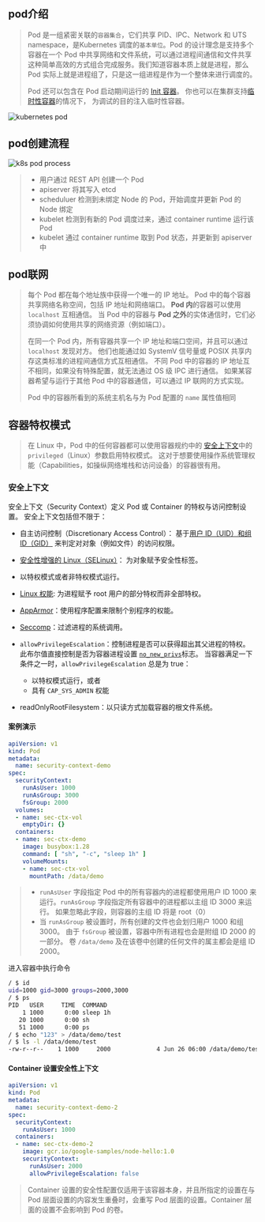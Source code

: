 ## pod介绍

> Pod 是一组紧密关联的`容器集合`，它们共享 PID、IPC、Network 和 UTS namespace，是Kubernetes 调度的`基本单位`。Pod 的设计理念是支持多个容器在一个 Pod 中共享网络和文件系统，可以通过进程间通信和文件共享这种简单高效的方式组合完成服务。我们知道容器本质上就是进程，那么 Pod 实际上就是进程组了，只是这一组进程是作为一个整体来进行调度的。
>
> Pod 还可以包含在 Pod 启动期间运行的 [Init 容器](https://v1-25.docs.kubernetes.io/zh-cn/docs/concepts/workloads/pods/init-containers/)。 你也可以在集群支持[临时性容器](https://v1-25.docs.kubernetes.io/zh-cn/docs/concepts/workloads/pods/ephemeral-containers/)的情况下， 为调试的目的注入临时性容器。

![kubernetes pod](https://gitee.com/root_007/md_file_image/raw/master/202306261040129.png)

## pod创建流程

![k8s pod process](https://gitee.com/root_007/md_file_image/raw/master/202306261041196.png)

> - 用户通过 REST API 创建一个 Pod
> - apiserver 将其写入 etcd
> - scheduluer 检测到未绑定 Node 的 Pod，开始调度并更新 Pod 的 Node 绑定
> - kubelet 检测到有新的 Pod 调度过来，通过 container runtime 运行该 Pod
> - kubelet 通过 container runtime 取到 Pod 状态，并更新到 apiserver 中

## pod联网

> 每个 Pod 都在每个地址族中获得一个唯一的 IP 地址。 Pod 中的每个容器共享网络名称空间，包括 IP 地址和网络端口。 **Pod 内**的容器可以使用 `localhost` 互相通信。 当 Pod 中的容器与 **Pod 之外**的实体通信时，它们必须协调如何使用共享的网络资源（例如端口）。
>
> 在同一个 Pod 内，所有容器共享一个 IP 地址和端口空间，并且可以通过 `localhost` 发现对方。 他们也能通过如 SystemV 信号量或 POSIX 共享内存这类标准的进程间通信方式互相通信。 不同 Pod 中的容器的 IP 地址互不相同，如果没有特殊配置，就无法通过 OS 级 IPC 进行通信。 如果某容器希望与运行于其他 Pod 中的容器通信，可以通过 IP 联网的方式实现。
>
> Pod 中的容器所看到的系统主机名与为 Pod 配置的 `name` 属性值相同

## 容器特权模式

> 在 Linux 中，Pod 中的任何容器都可以使用容器规约中的 [安全上下文](https://v1-25.docs.kubernetes.io/zh-cn/docs/tasks/configure-pod-container/security-context/)中的 `privileged`（Linux）参数启用特权模式。 这对于想要使用操作系统管理权能（Capabilities，如操纵网络堆栈和访问设备）的容器很有用。

### 安全上下文

安全上下文（Security Context）定义 Pod 或 Container 的特权与访问控制设置。 安全上下文包括但不限于：

- 自主访问控制（Discretionary Access Control）： 基于[用户 ID（UID）和组 ID（GID）](https://wiki.archlinux.org/index.php/users_and_groups) 来判定对对象（例如文件）的访问权限。
- [安全性增强的 Linux（SELinux）](https://zh.wikipedia.org/wiki/安全增强式Linux)： 为对象赋予安全性标签。
- 以特权模式或者非特权模式运行。
- [Linux 权能](https://linux-audit.com/linux-capabilities-hardening-linux-binaries-by-removing-setuid/): 为进程赋予 root 用户的部分特权而非全部特权。

- [AppArmor](https://v1-25.docs.kubernetes.io/zh-cn/docs/tutorials/security/apparmor/)：使用程序配置来限制个别程序的权能。
- [Seccomp](https://v1-25.docs.kubernetes.io/zh-cn/docs/tutorials/security/seccomp/)：过滤进程的系统调用。
- `allowPrivilegeEscalation`：控制进程是否可以获得超出其父进程的特权。 此布尔值直接控制是否为容器进程设置 [`no_new_privs`](https://www.kernel.org/doc/Documentation/prctl/no_new_privs.txt)标志。 当容器满足一下条件之一时，`allowPrivilegeEscalation` 总是为 true：
  - 以特权模式运行，或者
  - 具有 `CAP_SYS_ADMIN` 权能
- readOnlyRootFilesystem：以只读方式加载容器的根文件系统。

#### 案例演示

```yaml
apiVersion: v1
kind: Pod
metadata:
  name: security-context-demo
spec:
  securityContext:
    runAsUser: 1000
    runAsGroup: 3000
    fsGroup: 2000
  volumes:
  - name: sec-ctx-vol
    emptyDir: {}
  containers:
  - name: sec-ctx-demo
    image: busybox:1.28
    command: [ "sh", "-c", "sleep 1h" ]
    volumeMounts:
    - name: sec-ctx-vol
      mountPath: /data/demo
```

> - `runAsUser` 字段指定 Pod 中的所有容器内的进程都使用用户 ID 1000 来运行。`runAsGroup` 字段指定所有容器中的进程都以主组 ID 3000 来运行。 如果忽略此字段，则容器的主组 ID 将是 root（0）
> -  当 `runAsGroup` 被设置时，所有创建的文件也会划归用户 1000 和组 3000。 由于 `fsGroup` 被设置，容器中所有进程也会是附组 ID 2000 的一部分。 卷 `/data/demo` 及在该卷中创建的任何文件的属主都会是组 ID 2000。

进入容器中执行命令

```bash
/ $ id
uid=1000 gid=3000 groups=2000,3000
/ $ ps 
PID   USER     TIME  COMMAND
    1 1000      0:00 sleep 1h
   20 1000      0:00 sh
   51 1000      0:00 ps
/ $ echo "123" > /data/demo/test  
/ $ ls -l /data/demo/test  
-rw-r--r--    1 1000     2000             4 Jun 26 06:00 /data/demo/test
```

####  Container 设置安全性上下文

```yaml
apiVersion: v1
kind: Pod
metadata:
  name: security-context-demo-2
spec:
  securityContext:
    runAsUser: 1000
  containers:
  - name: sec-ctx-demo-2
    image: gcr.io/google-samples/node-hello:1.0
    securityContext:
      runAsUser: 2000
      allowPrivilegeEscalation: false

```

>  Container 设置的安全性配置仅适用于该容器本身，并且所指定的设置在与 Pod 层面设置的内容发生重叠时，会重写 Pod 层面的设置。Container 层面的设置不会影响到 Pod 的卷。